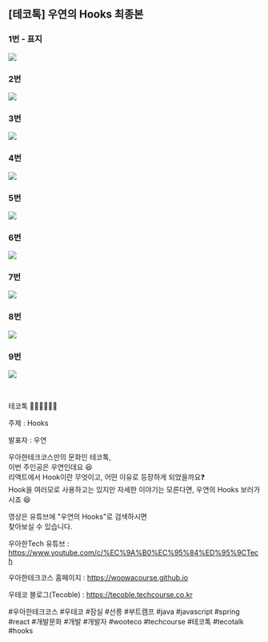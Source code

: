 ## [테코톡] 우연의 Hooks 최종본


### 1번 - 표지

![](001.png)

### 2번

![](002.png)

### 3번

![](003.png)

### 4번

![](004.png)

### 5번

![](005.png)

### 6번

![](006.png)

### 7번

![](007.png)

### 8번

![](008.png)

### 9번

![](009.png)


<br>

테코톡 👩🏻‍💻🧑🏻‍💻  
  
주제 : Hooks  
  
발표자 : 우연   

우아한테크코스만의 문화인 테코톡,  
이번 주인공은 우연인데요 😆  
리액트에서 Hook이란 무엇이고, 어떤 이유로 등장하게 되었을까요❓  
Hook을 여러모로 사용하고는 있지만 자세한 이야기는 모른다면, 우연의 Hooks 보러가시죠 😆  

영상은 유튜브에 "우연의 Hooks"로 검색하시면  
찾아보실 수 있습니다.  

우아한Tech 유튜브 : https://www.youtube.com/c/%EC%9A%B0%EC%95%84%ED%95%9CTech

우아한테크코스 홈페이지 : https://woowacourse.github.io

우테코 블로그(Tecoble) : https://tecoble.techcourse.co.kr

#우아한테크코스 #우테코 #잠실 #선릉 #부트캠프 #java #javascript #spring #react #개발문화 #개발 #개발자 #wooteco #techcourse #테코톡 #tecotalk #hooks
